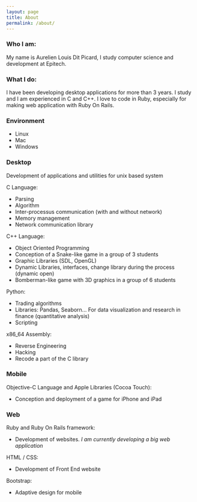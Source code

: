 ```yaml
---
layout: page
title: About
permalink: /about/
---
```


### Who I am:
My name is Aurelien Louis Dit Picard, I study computer science and development at Epitech.

### What I do:
I have been developing desktop applications for more than 3 years. I study and I am experienced in C and C++.
I love to code in Ruby, especially for making web application with Ruby On Rails.

### Environment
- Linux
- Mac
- Windows

### Desktop
Development of applications and utilities for unix based system

C Language:

* Parsing
* Algorithm
* Inter-processus communication (with and without network)
* Memory management
* Network communication library

C++ Language:

* Object Oriented Programming
* Conception of a Snake-like game in a group of 3 students
* Graphic Libraries (SDL, OpenGL)
* Dynamic Libraries, interfaces, change library during the process (dynamic open)
* Bomberman-like game with 3D graphics in a group of 6 students

Python:

* Trading algorithms
* Libraries: Pandas, Seaborn... For data visualization and research in finance (quantitative analysis)
* Scripting

x86_64 Assembly:

* Reverse Engineering
* Hacking
* Recode a part of the C library

### Mobile
Objective-C Language and Apple Libraries (Cocoa Touch):

* Conception and deployment of a game for iPhone and iPad

### Web
Ruby and Ruby On Rails framework:

* Development of websites. *I am currently developing a big web application*

HTML / CSS:

* Development of Front End website

Bootstrap:

* Adaptive design for mobile
